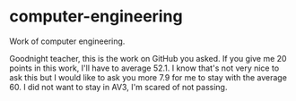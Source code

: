 computer-engineering
====================

Work of computer engineering.

Goodnight teacher, this is the work on GitHub you asked.
If you give me 20 points in this work, I'll have to average 52.1.
I know that's not very nice to ask this but I would like to ask you
more 7.9 for me to stay with the average 60. I did not want to stay in AV3, 
I'm scared of not passing.
